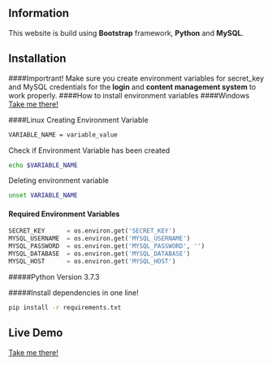 ## Information
This website is build using **Bootstrap** framework, **Python** and **MySQL**.

## Installation
####Importrant!
Make sure you create environment variables for secret_key and MySQL credentials for the **login** and **content management system** to work properly.
####How to install environment variables
####Windows
[Take me there!](https://www.computerhope.com/issues/ch000549.htm)

####Linux
Creating Environment Variable
```bash
VARIABLE_NAME = variable_value
```
Check if Environment Variable has been created
```bash
echo $VARIABLE_NAME
```
Deleting environment variable
```bash
unset VARIABLE_NAME
```

#### Required Environment Variables
```py
SECRET_KEY      = os.environ.get('SECRET_KEY')
MYSQL_USERNAME  = os.environ.get('MYSQL_USERNAME')
MYSQL_PASSWORD  = os.environ.get('MYSQL_PASSWORD', '')
MYSQL_DATABASE  = os.environ.get('MYSQL_DATABASE')
MYSQL_HOST      = os.environ.get('MYSQL_HOST')
```

#####Python Version
3.7.3

#####Install dependencies in one line!
```bash
pip install -r requirements.txt
```

## Live Demo
[Take me there!](https://ucpdemo.herokuapp.com)
